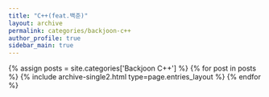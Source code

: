 ```yaml
---
title: "C++(feat.백준)"
layout: archive
permalink: categories/backjoon-c++
author_profile: true
sidebar_main: true
---
```


{% assign posts = site.categories['Backjoon C++'] %}
{% for post in posts %} {% include archive-single2.html type=page.entries_layout %} {% endfor %}

